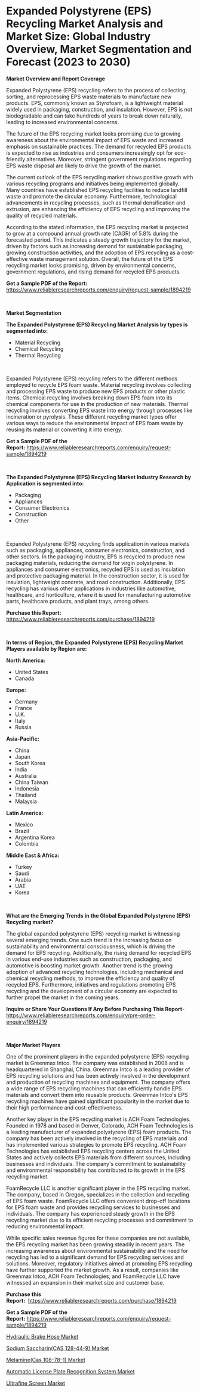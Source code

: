<p><h1>Expanded Polystyrene (EPS) Recycling Market Analysis and Market Size: Global Industry Overview, Market Segmentation and Forecast (2023 to 2030)</h1></p><p><strong>Market Overview and Report Coverage</strong></p>
<p><p>Expanded Polystyrene (EPS) recycling refers to the process of collecting, sorting, and reprocessing EPS waste materials to manufacture new products. EPS, commonly known as Styrofoam, is a lightweight material widely used in packaging, construction, and insulation. However, EPS is not biodegradable and can take hundreds of years to break down naturally, leading to increased environmental concerns.</p><p>The future of the EPS recycling market looks promising due to growing awareness about the environmental impact of EPS waste and increased emphasis on sustainable practices. The demand for recycled EPS products is expected to rise as industries and consumers increasingly opt for eco-friendly alternatives. Moreover, stringent government regulations regarding EPS waste disposal are likely to drive the growth of the market.</p><p>The current outlook of the EPS recycling market shows positive growth with various recycling programs and initiatives being implemented globally. Many countries have established EPS recycling facilities to reduce landfill waste and promote the circular economy. Furthermore, technological advancements in recycling processes, such as thermal densification and extrusion, are enhancing the efficiency of EPS recycling and improving the quality of recycled materials.</p><p>According to the stated information, the EPS recycling market is projected to grow at a compound annual growth rate (CAGR) of 5.8% during the forecasted period. This indicates a steady growth trajectory for the market, driven by factors such as increasing demand for sustainable packaging, growing construction activities, and the adoption of EPS recycling as a cost-effective waste management solution. Overall, the future of the EPS recycling market looks promising, driven by environmental concerns, government regulations, and rising demand for recycled EPS products.</p></p>
<p><strong>Get a Sample PDF of the Report:</strong> <a href="https://www.reliableresearchreports.com/enquiry/request-sample/1894219">https://www.reliableresearchreports.com/enquiry/request-sample/1894219</a></p>
<p>&nbsp;</p>
<p><strong>Market Segmentation</strong></p>
<p><strong>The Expanded Polystyrene (EPS) Recycling Market Analysis by types is segmented into:</strong></p>
<p><ul><li>Material Recycling</li><li>Chemical Recycling</li><li>Thermal Recycling</li></ul></p>
<p>&nbsp;</p>
<p><p>Expanded Polystyrene (EPS) recycling refers to the different methods employed to recycle EPS foam waste. Material recycling involves collecting and processing EPS waste to produce new EPS products or other plastic items. Chemical recycling involves breaking down EPS foam into its chemical components for use in the production of new materials. Thermal recycling involves converting EPS waste into energy through processes like incineration or pyrolysis. These different recycling market types offer various ways to reduce the environmental impact of EPS foam waste by reusing its material or converting it into energy.</p></p>
<p><strong>Get a Sample PDF of the Report:</strong>&nbsp;<a href="https://www.reliableresearchreports.com/enquiry/request-sample/1894219">https://www.reliableresearchreports.com/enquiry/request-sample/1894219</a></p>
<p>&nbsp;</p>
<p><strong>The Expanded Polystyrene (EPS) Recycling Market Industry Research by Application is segmented into:</strong></p>
<p><ul><li>Packaging</li><li>Appliances</li><li>Consumer Electronics</li><li>Construction</li><li>Other</li></ul></p>
<p>&nbsp;</p>
<p><p>Expanded Polystyrene (EPS) recycling finds application in various markets such as packaging, appliances, consumer electronics, construction, and other sectors. In the packaging industry, EPS is recycled to produce new packaging materials, reducing the demand for virgin polystyrene. In appliances and consumer electronics, recycled EPS is used as insulation and protective packaging material. In the construction sector, it is used for insulation, lightweight concrete, and road construction. Additionally, EPS recycling has various other applications in industries like automotive, healthcare, and horticulture, where it is used for manufacturing automotive parts, healthcare products, and plant trays, among others.</p></p>
<p><strong>Purchase this Report:</strong>&nbsp; <a href="https://www.reliableresearchreports.com/purchase/1894219">https://www.reliableresearchreports.com/purchase/1894219</a></p>
<p>&nbsp;</p>
<p><strong>In terms of Region, the Expanded Polystyrene (EPS) Recycling Market Players available by Region are:</strong></p>
<p>
    <p> <strong> North America: </strong>
        <ul>
            <li>United States</li>
            <li>Canada</li>
        </ul>
        </p> 
    <p> <strong> Europe: </strong>
        <ul>
            <li>Germany</li>
            <li>France</li>
            <li>U.K.</li>
            <li>Italy</li>
            <li>Russia</li>
        </ul>
        </p> 
    <p> <strong> Asia-Pacific: </strong>
        <ul>
            <li>China</li>
            <li>Japan</li>
            <li>South Korea</li>
            <li>India</li>
            <li>Australia</li>
            <li>China Taiwan</li>
            <li>Indonesia</li>
            <li>Thailand</li>
            <li>Malaysia</li>
        </ul>
        </p> 
    <p> <strong> Latin America: </strong>
        <ul>
            <li>Mexico</li>
            <li>Brazil</li>
            <li>Argentina Korea</li>
            <li>Colombia</li>
        </ul>
        </p> 
    <p> <strong> Middle East & Africa: </strong>
        <ul>
            <li>Turkey</li>
            <li>Saudi</li>
            <li>Arabia</li>
            <li>UAE</li>
            <li>Korea</li>
        </ul>
    </p>
    </p>
<p>&nbsp;</p>
<p><strong>What are the Emerging Trends in the Global Expanded Polystyrene (EPS) Recycling market?</strong></p>
<p><p>The global expanded polystyrene (EPS) recycling market is witnessing several emerging trends. One such trend is the increasing focus on sustainability and environmental consciousness, which is driving the demand for EPS recycling. Additionally, the rising demand for recycled EPS in various end-use industries such as construction, packaging, and automotive is boosting market growth. Another trend is the growing adoption of advanced recycling technologies, including mechanical and chemical recycling methods, to improve the efficiency and quality of recycled EPS. Furthermore, initiatives and regulations promoting EPS recycling and the development of a circular economy are expected to further propel the market in the coming years.</p></p>
<p><strong>Inquire or Share Your Questions If Any Before Purchasing This Report</strong>- <a href="https://www.reliableresearchreports.com/enquiry/pre-order-enquiry/1894219">https://www.reliableresearchreports.com/enquiry/pre-order-enquiry/1894219</a></p>
<p>&nbsp;</p>
<p><strong>Major Market Players</strong></p>
<p><p>One of the prominent players in the expanded polystyrene (EPS) recycling market is Greenmax Intco. The company was established in 2008 and is headquartered in Shanghai, China. Greenmax Intco is a leading provider of EPS recycling solutions and has been actively involved in the development and production of recycling machines and equipment. The company offers a wide range of EPS recycling machines that can efficiently handle EPS materials and convert them into reusable products. Greenmax Intco's EPS recycling machines have gained significant popularity in the market due to their high performance and cost-effectiveness.</p><p>Another key player in the EPS recycling market is ACH Foam Technologies. Founded in 1978 and based in Denver, Colorado, ACH Foam Technologies is a leading manufacturer of expanded polystyrene (EPS) foam products. The company has been actively involved in the recycling of EPS materials and has implemented various strategies to promote EPS recycling. ACH Foam Technologies has established EPS recycling centers across the United States and actively collects EPS materials from different sources, including businesses and individuals. The company's commitment to sustainability and environmental responsibility has contributed to its growth in the EPS recycling market.</p><p>FoamRecycle LLC is another significant player in the EPS recycling market. The company, based in Oregon, specializes in the collection and recycling of EPS foam waste. FoamRecycle LLC offers convenient drop-off locations for EPS foam waste and provides recycling services to businesses and individuals. The company has experienced steady growth in the EPS recycling market due to its efficient recycling processes and commitment to reducing environmental impact.</p><p>While specific sales revenue figures for these companies are not available, the EPS recycling market has been growing steadily in recent years. The increasing awareness about environmental sustainability and the need for recycling has led to a significant demand for EPS recycling services and solutions. Moreover, regulatory initiatives aimed at promoting EPS recycling have further supported the market growth. As a result, companies like Greenmax Intco, ACH Foam Technologies, and FoamRecycle LLC have witnessed an expansion in their market size and customer base.</p></p>
<p><strong>Purchase this Report:</strong>&nbsp;&nbsp;<a href="https://www.reliableresearchreports.com/purchase/1894219">https://www.reliableresearchreports.com/purchase/1894219</a></p>
<p></p>
<p><strong>Get a Sample PDF of the Report:</strong>&nbsp;<a href="https://www.reliableresearchreports.com/enquiry/request-sample/1894219">https://www.reliableresearchreports.com/enquiry/request-sample/1894219</a></p>
<p><p><a href="https://medium.com/@janrussell6445/hydraulic-brake-hose-market-size-and-market-trends-complete-industry-overview-2023-to-2030-baa89444fc10">Hydraulic Brake Hose Market</a></p><p><a href="https://www.linkedin.com/pulse/sodium-saccharincas-128-44-9-market-size-share-global-atltc/">Sodium Saccharin(CAS 128-44-9) Market</a></p><p><a href="https://www.linkedin.com/pulse/melaminecas-108-78-1-market-size-share-amp-trends-analysis-ndghc/">Melamine(Cas 108-78-1) Market</a></p><p><a href="https://medium.com/@jaylonlesch/automatic-license-plate-recognition-system-market-furnishes-information-on-market-share-market-61294fd9e080">Automatic License Plate Recognition System Market</a></p><p><a href="https://github.com/castoriffic/Market-Research-Report-List-1/blob/main/ultrafine-screen-market.md">Ultrafine Screen Market</a></p></p>